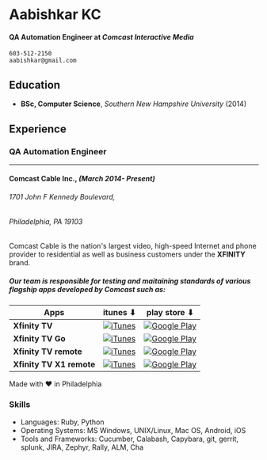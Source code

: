 # Aabishkar KC
#### QA Automation Engineer at _Comcast Interactive Media_
	603-512-2150
	aabishkar@gmail.com

## Education
- **BSc, Computer Science**, _Southern New Hampshire University_ (2014)

## Experience

### QA Automation Engineer
--------------------------
#### Comcast Cable Inc., _(March 2014- Present)_
###### 1701 John F Kennedy Boulevard, 
###### Philadelphia, PA 19103

Comcast Cable is the nation's largest video, high-speed Internet and phone provider to residential as well as business customers under the __XFINITY__ brand.

##### Our team is responsible for testing and maitaining standards of various flagship apps developed by Comcast such as:


| Apps  										| itunes ⬇																 | play store ⬇									|
| ------------------------- | ---------------------------------------- | ---------------------------- |
| __Xfinity TV__						| [![iTunes](http://images.apple.com/v/itunes/shared/social-links/a/images/itunes_icon_large.png)](https://itunes.apple.com/us/app/xfinity-tv/id731629156?mt=8)						|	[![Google Play](https://www.gstatic.com/android/market_images/web/play_logo.png)](https://play.google.com/store/apps/details?id=com.xfinity.cloudtvr)	|
| __Xfinity TV Go__					| [![iTunes](http://images.apple.com/v/itunes/shared/social-links/a/images/itunes_icon_large.png)](https://itunes.apple.com/us/app/xfinity-tv-go/id552293383?mt=8)				| [![Google Play](https://www.gstatic.com/android/market_images/web/play_logo.png)](https://play.google.com/store/apps/details?id=com.xfinity.playnow)	|
| __Xfinity TV remote__			| [![iTunes](http://images.apple.com/v/itunes/shared/social-links/a/images/itunes_icon_large.png)](https://itunes.apple.com/us/app/xfinity-tv-remote/id401629893?mt=8)		| [![Google Play](https://www.gstatic.com/android/market_images/web/play_logo.png)](https://play.google.com/store/apps/details?id=com.xfinity.tv)				|
| __Xfinity TV X1 remote__	| [![iTunes](http://images.apple.com/v/itunes/shared/social-links/a/images/itunes_icon_large.png)](https://itunes.apple.com/us/app/xfinity-tv-x1-remote/id527726789?mt=8)	| [![Google Play](https://www.gstatic.com/android/market_images/web/play_logo.png)](https://play.google.com/store/apps/details?id=com.xfinity.remote)		|

Made with ❤️ in Philadelphia

### Skills
- Languages: Ruby, Python
- Operating Systems: MS Windows, UNIX/Linux, Mac OS, Android, iOS
- Tools and Frameworks: Cucumber, Calabash, Capybara, git, gerrit, splunk, JIRA, Zephyr, Rally, ALM, Cha